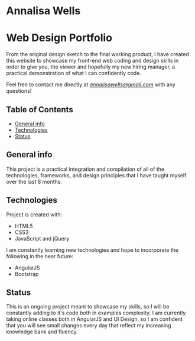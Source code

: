 # Annalisa Wells 
# Web Design Portfolio

From the original design sketch to the final working product, I have created this website to showcase my front-end web coding and design skills in order to give you, the viewer and hopefully my new hiring manager, a practical demonstration of what I can confidently code.

Feel free to contact me directly at *annalisawells@gmail.com* with any questions!


## Table of Contents

* [General info](#general-info)
* [Technologies](#technologies)
* [Status](#status)

## General info
This project is a practical integration and compilation of all of the technologies, frameworks, and design principles that I have taught myself over the last 8 months.
	
## Technologies
Project is created with:
* HTML5
* CSS3
* JavaScript and jQuery

I am constantly learning new technologies and hope to incorporate the following in the near future:
* AngularJS
* Bootstrap
	
## Status
This is an ongoing project meant to showcase my skills, so I will be constantly adding to it's code both in examples complexity. I am currently taking online classes both in AngularJS and UI Design, so I am confident that you will see small changes every day that reflect my increasing knowledge bank and fluency.
